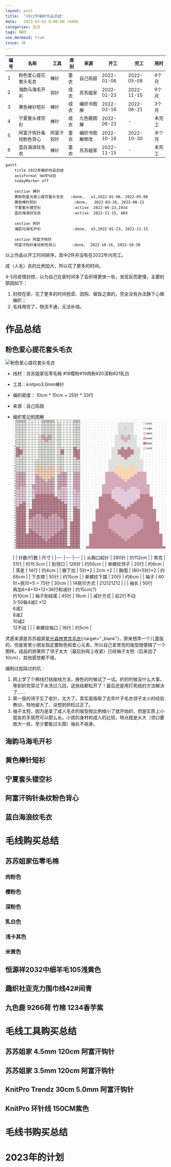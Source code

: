 ```yaml
---
layout: post
title:  "2022年编织作品总结"
date:   2023-03-01 0:00:00 +0800
categories: 生活
tags: 编织
use_mermaid: true
issue: 36
---
```

|  编号  |          名称          |    工具    | 类别 | 来源 | 开工 | 完工 | 用时 |
|-------|------------------------|------------|-----|------|------|-----|------|
|   1   | 粉色爱心提花套头毛衣 |    棒针    | 童衣 | 自己捣鼓| 2022-01-06 | 2022-05-08 | 4个月 |
|   2   | 海韵马海毛开衫          |    钩针    | 成衣 | 苏苏姐家 | 2022-01-23 | 2022-11-15 | 9个月 |
|   3   | 黄色棒针短衫            |    棒针    | 成衣 | 编织书图解| 2022-03-16 | 2022-06-21 | 3个月 |
|   4   | 宁夏套头镂空衫          |    棒针    | 成衣 | 九色鹿图解| 2022-06-23 | - | 未完工 |
|   5   | 阿富汗钩针条纹粉色背心   | 阿富汗钩针 | 童衣 | 编织书图解修改| 2022-10-16 | 2022-10-30 | 半个月 |
|   6   | 蓝白海浪纹毛衣          |    棒针    | 童衣 | 苏苏姐家| 2022-11-15 | - | 未完工 |


```mermaid
gantt
    title 2022年编织作品总结
    axisFormat %m月%d日
    todayMarker off
    
    section 棒针
    黄粉色星光爱心提花套头毛衣   :done,   a1,2022-01-06, 2022-05-08
    黄色棒针短衫                :done,   2022-03-16, 2022-06-21
    宁夏套头镂空衫              :active  2022-06-23,191d
    蓝白海浪纹毛衣              :active  2022-11-15, 46d 
    
    section 钩针
    海韵马海毛开衫              :done,  a5,2022-01-23, 2022-11-15 
    
    section 阿富汗钩针
    阿富汗钩针条纹粉色背心       :done,  2022-10-16, 2022-10-30    
```
<!--more-->

以上作品以开工时间排序，其中2件并没有在2022年内完工。

成（人毛）衣的比例加大，所以花了更多的时间。

4-5月疫情封控，以为自己在家时间多了会织得更快一些，发现反而更慢，主要的原因如下：

1. 封控在家，花了更多的时间抢菜、团购、做饭之类的，完全没有办法静下心做编织；
2. 毛线用完了，物流不通，无法补线。

# 作品总结
## 粉色爱心提花套头毛衣
![粉色爱心提花套头毛衣](/img/blog_101.jpg)
- 线材：苏苏姐家伍零毛棉 #18樱粉#19肉粉#20深粉#21乳白
- 工具：knitpro3.0mm棒针
- 编织密度： 10cm * 10cm = 25针 * 33行 
- 来源：自己捣鼓
- 编织笔记和图解
  ![育克图解](/img/blog_101_1_1.jpg)

  |  	| 针数/行数 	| 尺寸 	|
|---	|---	|---	|
| 从胸口起针  	| 280针  	| 约112cm  	|
| 育克  	| 51行  	| 约15.5cm  	|
| 到领口  	| 126针  	| 约50cm  	|
| 单螺纹领子  	| 20行  	| 约6cm  	|
| 落差  	| 14行  	| 约4cm  	|
| 腋下加  	| 5针*2  	| 2cm *2  	|
| 胸围  	| (80+5针)*2  	| 约68cm  	|
| 下衣襟  	| 50行  	| 约15cm  	|
| 单螺纹下摆  	| 20行  	| 约6cm  	|
| 袖子  	| 60针+挑10+5 = 75针  	| 30cm  	|
| 14挑10方式  	| 212121212  	|   	|
| 袖长  	| 50行 <br>再加6+8+10+12=36行和减针  	| 约15cm(?) <br>约10cm  	|
| 袖子到结尾  	| 45针  	| 18cm  	|
| 减针方式  	| 前2行不动 <br>3-50每4减2 *12 <br>6减2 <br>8减2 <br>10减2 <br>12不动  	|   	|
| 单螺纹袖口  	| 16行  	| 约5cm  	|

灵感来源是苏苏姐家[星光森林育克毛衣](https://mp.weixin.qq.com/s/qfTaRDOvovl666bUYnDCtw){:target="_blank"}，原来想弄一个儿童版的。但是家里小朋友指定要粉色和爱心元素，所以自己拿育克的版型随便搞了一个图样。成品的效果除了领子太大（最后别母上收紧）已经袖子太短（后来加了10cm），其他感觉都不错。

编制过程踩过的坑：
1. 网上学了个棉线打结接线方法，换色的时候试了一试。织的时候没什么大事，等到织完穿过下水洗过几回，这些结都松开了！最后还是用打死结的方法解决了……
2. 第一版的领子忘了收针，太大了。其实是吸取了去年叶子毛衣领子太小的经验教训，特地留大了，没想到矫枉过正了。
3. 袖子太短，因为是拿了成人毛衣的版型按比例缩小了就开始织，但是实质上小朋友的手居然可以那么长。小孩的身材和成人的比较，特点就是头大（领口要放大一些，至少要能过头围）袖长不收身。
## 海韵马海毛开衫
## 黄色棒针短衫
## 宁夏套头镂空衫
## 阿富汗钩针条纹粉色背心
## 蓝白海浪纹毛衣
# 毛线购买总结
## 苏苏姐家伍零毛棉
### 肉粉色
### 樱粉色
### 深粉色
### 乳白色
### 浅卡其色
### 米黄色
## 恒源祥2032中细羊毛105浅黄色
## 趣织社亚克力围巾线42#间青
## 九色鹿 9266荷 竹棉 1234香芋紫
# 毛线工具购买总结
## 苏苏姐家 4.5mm 120cm 阿富汗钩针 
## 苏苏姐家 3.5mm 120cm 阿富汗钩针 
## KnitPro Trendz 30cm 5.0mm 阿富汗钩针
## KnitPro 环针线 150CM紫色
# 毛线书购买总结
# 2023年的计划

